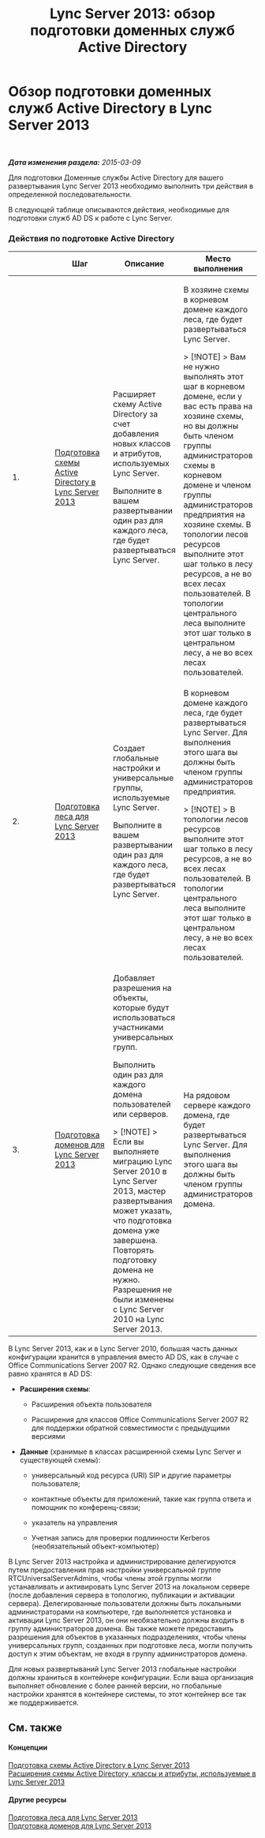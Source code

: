 ﻿---
title: 'Lync Server 2013: обзор подготовки доменных служб Active Directory'
TOCTitle: Обзор подготовки доменных служб Active Directory
ms:assetid: cdd2a652-6a0d-4728-9950-3fcaa7a80066
ms:mtpsurl: https://technet.microsoft.com/ru-ru/library/Gg398869(v=OCS.15)
ms:contentKeyID: 49311212
ms.date: 05/19/2016
mtps_version: v=OCS.15
ms.translationtype: HT
---

# Обзор подготовки доменных служб Active Directory в Lync Server 2013

 

_**Дата изменения раздела:** 2015-03-09_

Для подготовки Доменные службы Active Directory для вашего развертывания Lync Server 2013 необходимо выполнить три действия в определенной последовательности.

В следующей таблице описываются действия, необходимые для подготовки служб AD DS к работе с Lync Server.

### Действия по подготовке Active Directory

<table>
<colgroup>
<col style="width: 25%" />
<col style="width: 25%" />
<col style="width: 25%" />
<col style="width: 25%" />
</colgroup>
<thead>
<tr class="header">
<th></th>
<th>Шаг</th>
<th>Описание</th>
<th>Место выполнения</th>
</tr>
</thead>
<tbody>
<tr class="odd">
<td><p>1.</p></td>
<td><p><a href="lync-server-2013-preparing-the-active-directory-schema.md">Подготовка схемы Active Directory в Lync Server 2013</a></p></td>
<td><p>Расширяет схему Active Directory за счет добавления новых классов и атрибутов, используемых Lync Server.</p>
<p>Выполните в вашем развертывании один раз для каждого леса, где будет развертываться Lync Server.</p></td>
<td><p>В хозяине схемы в корневом домене каждого леса, где будет развертываться Lync Server.</p>
<div class="alert">
> [!NOTE]
> Вам не нужно выполнять этот шаг в корневом домене, если у вас есть права на хозяине схемы, но вы должны быть членом группы администраторов схемы в корневом домене и членом группы администраторов предприятия на хозяине схемы. В топологии лесов ресурсов выполните этот шаг только в лесу ресурсов, а не во всех лесах пользователей. В топологии центрального леса выполните этот шаг только в центральном лесу, а не во всех лесах пользователей.

</div></td>
</tr>
<tr class="even">
<td><p>2.</p></td>
<td><p><a href="lync-server-2013-preparing-the-forest.md">Подготовка леса для Lync Server 2013</a></p></td>
<td><p>Создает глобальные настройки и универсальные группы, используемые Lync Server.</p>
<p>Выполните в вашем развертывании один раз для каждого леса, где будет развертываться Lync Server.</p></td>
<td><p>В корневом домене каждого леса, где будет развертываться Lync Server. Для выполнения этого шага вы должны быть членом группы администраторов предприятия.</p>
<div class="alert">
> [!NOTE]
> В топологии лесов ресурсов выполните этот шаг только в лесу ресурсов, а не во всех лесах пользователей. В топологии центрального леса выполните этот шаг только в центральном лесу, а не во всех лесах пользователей.

</div></td>
</tr>
<tr class="odd">
<td><p>3.</p></td>
<td><p><a href="lync-server-2013-preparing-domains.md">Подготовка доменов для Lync Server 2013</a></p></td>
<td><p>Добавляет разрешения на объекты, которые будут использоваться участниками универсальных групп.</p>
<p>Выполнить один раз для каждого домена пользователей или серверов.</p>
<div class="alert">
> [!NOTE]
> Если вы выполняете миграцию Lync Server 2010 в Lync Server 2013, мастер развертывания может указать, что подготовка домена уже завершена. Повторять подготовку домена не нужно. Разрешения не были изменены с Lync Server 2010 на Lync Server 2013.

</div></td>
<td><p>На рядовом сервере каждого домена, где будет развертываться Lync Server. Для выполнения этого шага вы должны быть членом группы администраторов домена.</p></td>
</tr>
</tbody>
</table>


В Lync Server 2013, как и в Lync Server 2010, большая часть данных конфигурации хранится в управления вместо AD DS, как в случае с Office Communications Server 2007 R2. Однако следующие сведения все равно хранятся в AD DS:

  - **Расширения схемы**:
    
      - Расширения объекта пользователя
    
      - Расширения для классов Office Communications Server 2007 R2 для поддержки обратной совместимости с предыдущими версиями

<!-- end list -->

  - **Данные** (хранимые в классах расширенной схемы Lync Server и существующей схемы):
    
      - универсальный код ресурса (URI) SIP и другие параметры пользователя;
    
      - контактные объекты для приложений, такие как группа ответа и помощник по конференц-связи;
    
      - указатель на управления
    
      - Учетная запись для проверки подлинности Kerberos (необязательный объект-компьютер)

В Lync Server 2013 настройка и администрирование делегируются путем предоставления прав настройки универсальной группе RTCUniversalServerAdmins, чтобы члены этой группы могли устанавливать и активировать Lync Server 2013 на локальном сервере (после добавления сервера в топологию, публикации и активации сервера). Делегированные пользователи должны быть локальными администраторами на компьютере, где выполняется установка и активации Lync Server 2013, он они необязательно должны входить в группу администраторов домена. Вы также можете предоставить разрешения для объектов в указанных подразделениях, чтобы члены универсальных групп, созданных при подготовке леса, могли получить доступ к этим объектам, не входя в группу администраторов домена.

Для новых развертываний Lync Server 2013 глобальные настройки должны храниться в контейнере конфигурации. Если ваша организация выполняет обновление с более ранней версии, но глобальные настройки хранятся в контейнере системы, то этот контейнер все так же поддерживается.

## См. также

#### Концепции

[Подготовка схемы Active Directory в Lync Server 2013](lync-server-2013-preparing-the-active-directory-schema.md)  
[Расширения схемы Active Directory, классы и атрибуты, используемые в Lync Server 2013](lync-server-2013-active-directory-schema-extensions-classes-and-attributes-used-by-lync-server.md)  

#### Другие ресурсы

[Подготовка леса для Lync Server 2013](lync-server-2013-preparing-the-forest.md)  
[Подготовка доменов для Lync Server 2013](lync-server-2013-preparing-domains.md)

